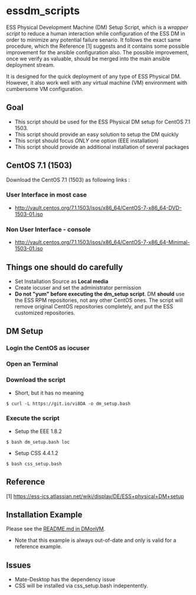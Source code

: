 essdm_scripts
======
ESS Physical Development Machine (DM) Setup Script, which is a *wrapper script* to reduce a human interaction while configuration of the ESS DM in order to minimize any potential failure senario. It follows the exact same procedure, which the Reference [1] suggests and it contains some possible improvement for the ansible configuration also. The possible improvement, once we verify as valuable, should be merged into the main ansible deployment stream. 

It is designed for the quick deployment of any type of ESS Physical DM. However, it also work well with any virtual machine (VM) environment with cumbersome VM configuration. 

## Goal
* This script should be used for the ESS Physical DM setup for CentOS 7.1 1503.
* This script should provide an easy solution to setup the DM quickly
* This script should focus *ONLY* one option (EEE installation)
* This script should provide an additional installation of several packages


## CentOS 7.1 (1503)
Download the CentOS 7.1 (1503) as following links :

### User Interface in most case
* http://vault.centos.org/7.1.1503/isos/x86_64/CentOS-7-x86_64-DVD-1503-01.iso

### Non User Interface - console
* http://vault.centos.org/7.1.1503/isos/x86_64/CentOS-7-x86_64-Minimal-1503-01.iso

## Things one should do carefully
* Set Installation Source as **Local media** 
* Create iocuser and set the administrator permission
* **Do not "yum" before executing the dm_setup script**.  DM **should** use the ESS RPM repositories, not any other CentOS ones. The script will remove original CentOS repositories completely, and put the ESS customized repositories.  


## DM Setup

### Login the CentOS as iocuser

### Open an Terminal

### Download the script

* Short, but it has no meaning
```
$ curl -L https://git.io/vi8DA -o dm_setup.bash
```

### Execute the script

* Setup the EEE 1.8.2 
```
$ bash dm_setup.bash loc
```

* Setup CSS 4.4.1.2
```
$ bash css_setup.bash
```

## Reference 
[1] https://ess-ics.atlassian.net/wiki/display/DE/ESS+physical+DM+setup

## Installation Example
Please see the [README.md in DMonVM](./DMonVM/README.md).
* Note that this example is always out-of-date and only is valid for a reference example. 

## Issues
* Mate-Desktop has the dependency issue
* CSS will be installed via css_setup.bash indepentently. 
